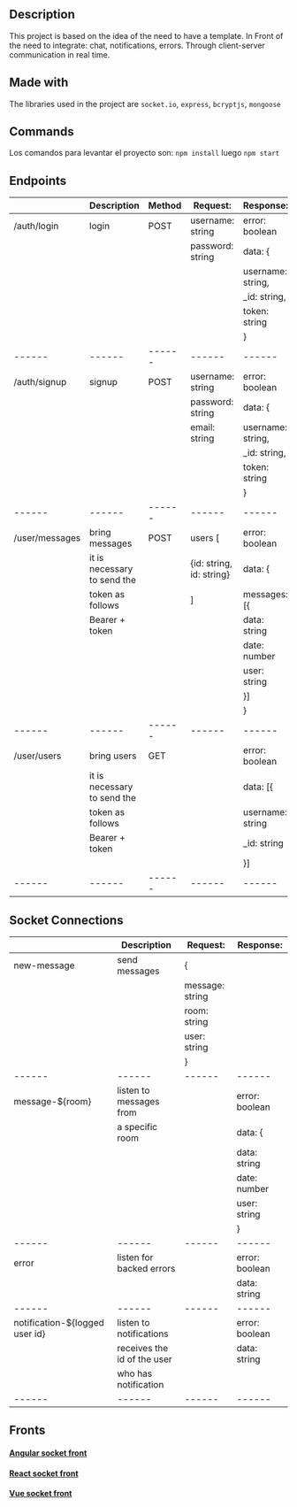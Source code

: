 ## Description
This project is based on the idea of the need to have a template. In Front of the need to integrate: chat, notifications, errors. Through client-server communication in real time.

## Made with
The libraries used in the project are `socket.io`, `express`, `bcryptjs`, `mongoose`

## Commands
Los comandos para levantar el proyecto son: `npm install` luego `npm start`

## Endpoints
|                |Description                    |Method                       |Request:                     | Response:                   |
|------          |------                         |------                       |------                       |------                       |
|/auth/login     |login                          |POST                         |username: string             |error: boolean               |
|                |                               |                             |password: string             |data: {                      |
|                |                               |                             |                             |        username: string,    |
|                |                               |                             |                             |        _id: string,         |
|                |                               |                             |                             |        token: string        |
|                |                               |                             |                             |      }                      |
|------          |------                         |------                       |------                       |------                       |
|/auth/signup    |signup                         |POST                         |username: string             |error: boolean               |
|                |                               |                             |password: string             |data: {                      |
|                |                               |                             |email: string                |        username: string,    |
|                |                               |                             |                             |        _id: string,         |
|                |                               |                             |                             |        token: string        |
|                |                               |                             |                             |      }                      |
|------          |------                         |------                       |------                       |------                       |
|/user/messages  |bring messages                 |POST                         |users [                      |error: boolean               |
|                |it is necessary to send the    |                             |  {id: string, id: string}   |data: {                      |
|                |token as follows               |                             | ]                           |        messages: [{         |
|                |Bearer + token                 |                             |                             | data: string                |
|                |                               |                             |                             | date: number                |
|                |                               |                             |                             | user: string                |
|                |                               |                             |                             |       }]                    |
|                |                               |                             |                             |     }                       |
|------          |------                         |------                       |------                       |------                       |
|/user/users     |bring users                    |GET                          |                             |error: boolean               |
|                |it is necessary to send the    |                             |                             |data: [{                     |
|                |token as follows               |                             |                             |  username: string           |
|                |Bearer + token                 |                             |                             |  _id: string                |
|                |                               |                             |                             |}]                           |
|------          |------                         |------                       |------                       |------                       |

## Socket Connections
|                                  |Description                    |Request:                     | Response:                   |
|------                            |------                         |------                       |------                       |
|new-message                       |send messages                  |{                            |                             |
|                                  |                               |  message: string            |                             |
|                                  |                               |  room: string               |                             |
|                                  |                               |  user: string               |                             |
|                                  |                               |}                            |                             |
|------                            |------                         |------                       |------                       |
|message-${room}                   |listen to messages from        |                             |error: boolean               |
|                                  |a specific room                |                             |data: {                      |
|                                  |                               |                             |    data: string             |
|                                  |                               |                             |    date: number             |
|                                  |                               |                             |    user: string             |
|                                  |                               |                             |  }                          |
|------                            |------                         |------                       |------                       |
|error                             |listen for backed errors       |                             |error: boolean               |
|                                  |                               |                             |data: string                 |
|------                            |------                         |------                       |------                       |
|notification-${logged user id}    |listen to notifications        |                             |error: boolean               |
|                                  |receives the id of the user    |                             |data: string                 |
|                                  |who has notification           |                             |                             |
|------                            |------                         |------                       |------                       |

## Fronts
#### [Angular socket front](https://github.com/leonelyo99/socket-front-angular)     
#### [React socket front](https://github.com/leonelyo99/socket-front-react)     
#### [Vue socket front](https://github.com/leonelyo99/socket-front-vue)